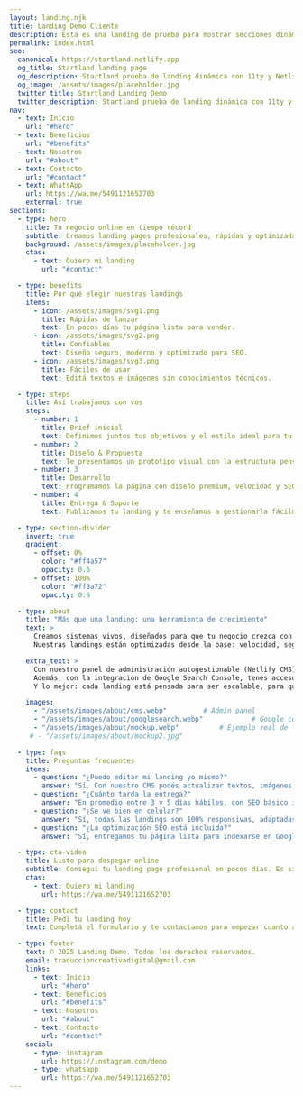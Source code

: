 ```yaml
---
layout: landing.njk
title: Landing Demo Cliente
description: Esta es una landing de prueba para mostrar secciones dinámicas.
permalink: index.html
seo:
  canonical: https://startland.netlify.app
  og_title: Startland landing page
  og_description: Startland prueba de landing dinámica con 11ty y Netlify CMS
  og_image: /assets/images/placeholder.jpg
  twitter_title: Startland Landing Demo 
  twitter_description: Startland prueba de landing dinámica con 11ty y Netlify CMS
nav:
  - text: Inicio
    url: "#hero"
  - text: Beneficios
    url: "#benefits"
  - text: Nosotros
    url: "#about"
  - text: Contacto
    url: "#contact"
  - text: WhatsApp
    url: https://wa.me/5491121652703
    external: true
sections:
  - type: hero
    title: Tu negocio online en tiempo récord
    subtitle: Creamos landing pages profesionales, rápidas y optimizadas para que vendas más desde el primer día.
    background: /assets/images/placeholder.jpg
    ctas:
      - text: Quiero mi landing
        url: "#contact"

  - type: benefits
    title: Por qué elegir nuestras landings
    items:
      - icon: /assets/images/svg1.png
        title: Rápidas de lanzar
        text: En pocos días tu página lista para vender.
      - icon: /assets/images/svg2.png
        title: Confiables
        text: Diseño seguro, moderno y optimizado para SEO.
      - icon: /assets/images/svg3.png
        title: Fáciles de usar
        text: Editá textos e imágenes sin conocimientos técnicos.

  - type: steps
    title: Así trabajamos con vos
    steps:
      - number: 1
        title: Brief inicial
        text: Definimos juntos tus objetivos y el estilo ideal para tu landing.
      - number: 2
        title: Diseño & Propuesta
        text: Te presentamos un prototipo visual con la estructura pensada para convertir.
      - number: 3
        title: Desarrollo
        text: Programamos la página con diseño premium, velocidad y SEO optimizado.
      - number: 4
        title: Entrega & Soporte
        text: Publicamos tu landing y te enseñamos a gestionarla fácilmente.

  - type: section-divider
    invert: true
    gradient:
      - offset: 0%
        color: "#ff4a57"
        opacity: 0.6
      - offset: 100%
        color: "#ff8a72"
        opacity: 0.6

  - type: about
    title: "Más que una landing: una herramienta de crecimiento"
    text: >
      Creamos sistemas vivos, diseñados para que tu negocio crezca con solidez y transparencia. 
      Nuestras landings están optimizadas desde la base: velocidad, seguridad y diseño responsivo en todos los dispositivos.

    extra_text: >
      Con nuestro panel de administración autogestionable (Netlify CMS), podés actualizar textos, imágenes o secciones en minutos, sin conocimientos técnicos. 
      Además, con la integración de Google Search Console, tenés acceso a estadísticas reales sobre cómo la gente encuentra tu negocio en la web. 
      Y lo mejor: cada landing está pensada para ser escalable, para que tu presencia digital crezca al mismo ritmo que vos.

    images:
      - "/assets/images/about/cms.webp"         # Admin panel
      - "/assets/images/about/googlesearch.webp"            # Google console
      - "/assets/images/about/mockup.webp"          # Ejemplo real de landing
     # - "/assets/images/about/mockup2.jpg"

  - type: faqs
    title: Preguntas frecuentes
    items:
      - question: "¿Puedo editar mi landing yo mismo?"
        answer: "Sí. Con nuestro CMS podés actualizar textos, imágenes y secciones sin conocimientos técnicos."
      - question: "¿Cuánto tarda la entrega?"
        answer: "En promedio entre 3 y 5 días hábiles, con SEO básico incluido. Si necesitás urgencia, podemos agilizar el proceso."
      - question: "¿Se ve bien en celular?"
        answer: "Sí, todas las landings son 100% responsivas, adaptadas a cualquier dispositivo."
      - question: "¿La optimización SEO está incluida?"
        answer: "Sí, entregamos tu página lista para indexarse en Google y con métricas conectadas a Search Console."

  - type: cta-video
    title: Listo para despegar online
    subtitle: Conseguí tu landing page profesional en pocos días. Es simple, rápido y accesible.
    ctas:
      - text: Quiero mi landing
        url: https://wa.me/5491121652703

  - type: contact
    title: Pedí tu landing hoy
    text: Completá el formulario y te contactamos para empezar cuanto antes.

  - type: footer
    text: © 2025 Landing Demo. Todos los derechos reservados.
    email: traduccioncreativadigital@gmail.com
    links:
      - text: Inicio
        url: "#hero"
      - text: Beneficios
        url: "#benefits"
      - text: Nosotros
        url: "#about"
      - text: Contacto
        url: "#contact"
    social:
      - type: instagram
        url: https://instagram.com/demo
      - type: whatsapp
        url: https://wa.me/5491121652703
---
```


